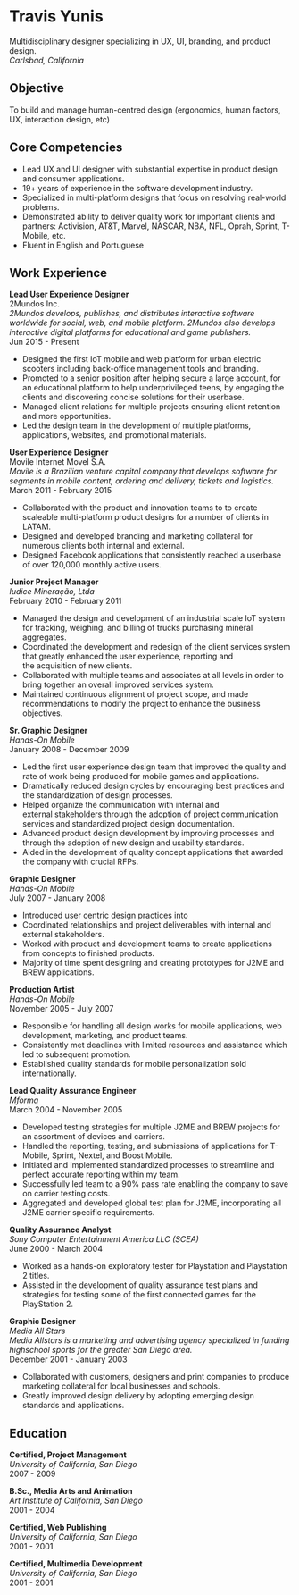# Travis Yunis
Multidisciplinary designer specializing in UX, UI, branding, and product design.  
*Carlsbad, California*

## Objective
To build and manage human-centred design (ergonomics, human factors, UX, interaction design, etc) 

## Core Competencies
* Lead UX and UI designer with substantial expertise in product design and consumer applications.
* 19+ years of experience in the software development industry.
* Specialized in multi-platform designs that focus on resolving real-world problems.
* Demonstrated ability to deliver quality work for important clients and partners: Activision, AT&T, Marvel, NASCAR, NBA, NFL, Oprah, Sprint, T-Mobile, etc.
* Fluent in English and Portuguese

## Work Experience
**Lead User Experience Designer**  
2Mundos Inc.  
*2Mundos develops, publishes, and distributes interactive software worldwide for social, web, and mobile platform. 2Mundos also develops interactive digital platforms for educational and game publishers.*  
Jun 2015 - Present  

* Designed the first IoT mobile and web platform for urban electric scooters including back-office management tools and branding.
* Promoted to a senior position after helping secure a large account, for an educational platform to help underprivileged teens, by engaging the clients and discovering concise solutions for their userbase.
* Managed client relations for multiple projects ensuring client retention and more opportunities.
* Led the design team in the development of multiple platforms, applications, websites, and promotional materials.

**User Experience Designer**  
Movile Internet Movel S.A.  
*Movile is a Brazilian venture capital company that develops software for segments in mobile content, ordering and delivery, tickets and logistics.*  
March 2011 - February 2015  

* Collaborated with the product and innovation teams to to create scaleable multi-platform product designs for a number of clients in LATAM.
* Designed and developed branding and marketing collateral for numerous clients both internal and external.
* Designed Facebook applications that consistently reached a userbase of over 120,000 monthly active users.

**Junior Project Manager**  
*Iudice Mineração, Ltda*  
February 2010 - February 2011  

* Managed the design and development of an industrial scale IoT system for tracking, weighing, and billing of trucks purchasing mineral aggregates. 
* Coordinated the development and redesign of the client services system that greatly enhanced the user experience, reporting and the acquisition of new clients.
* Collaborated with multiple teams and associates at all levels in order to bring together an overall improved services system.
* Maintained continuous alignment of project scope, and made recommendations to modify the project to enhance the business objectives.

**Sr. Graphic Designer**  
*Hands-On Mobile*  
January 2008 - December 2009  

* Led the first user experience design team that improved the quality and rate of work being produced for mobile games and applications.
* Dramatically reduced design cycles by encouraging best practices and the standardization of design processes.
* Helped organize the communication with internal and external stakeholders through the adoption of project communication services and standardized project design documentation.
* Advanced product design development by improving processes and through the adoption of new design and usability standards.
* Aided in the development of quality concept applications that awarded the company with crucial RFPs.

**Graphic Designer**  
*Hands-On Mobile*  
July 2007 - January 2008  
  
* Introduced user centric design practices into 
* Coordinated relationships and project deliverables with internal and external stakeholders.
* Worked with product and development teams to create applications from concepts to finished products.
* Majority of time spent designing and creating prototypes for J2ME and BREW applications.

**Production Artist**  
*Hands-On Mobile*  
November 2005 - July 2007  

* Responsible for handling all design works for mobile applications, web development, marketing, and product teams.
* Consistently met deadlines with limited resources and assistance which led to subsequent promotion.
* Established quality standards for mobile personalization sold internationally.

**Lead Quality Assurance Engineer**  
*Mforma*  
March 2004 - November 2005  

* Developed testing strategies for multiple J2ME and BREW projects for an assortment of devices and carriers.
* Handled the reporting, testing, and submissions of applications for T-Mobile, Sprint, Nextel, and Boost Mobile.
* Initiated and implemented standardized processes to streamline and perfect accurate reporting within my team.
* Successfully led team to a 90% pass rate enabling the company to save on carrier testing costs.
* Aggregated and developed global test plan for J2ME, incorporating all J2ME carrier specific requirements.

**Quality Assurance Analyst**  
*Sony Computer Entertainment America LLC (SCEA)*  
June 2000 - March 2004  

* Worked as a hands-on exploratory tester for Playstation and Playstation 2 titles.
* Assisted in the development of quality assurance test plans and strategies for testing some of the first connected games for the PlayStation 2.

**Graphic Designer**  
*Media All Stars*  
*Media Allstars is a marketing and advertising agency specialized in funding highschool sports for the greater San Diego area.*  
December 2001 - January 2003  

* Collaborated with customers, designers and print companies to produce
marketing collateral for local businesses and schools.
* Greatly improved design delivery by adopting emerging design standards and applications.

## Education

**Certified, Project Management**  
*University of California, San Diego*  
2007 - 2009  

**B.Sc., Media Arts and Animation**  
*Art Institute of California, San Diego*  
2001 - 2004  

**Certified, Web Publishing**  
*University of California, San Diego*  
2001 - 2001  

**Certified, Multimedia Development**  
*University of California, San Diego*  
2001 - 2001  
